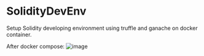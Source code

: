 # SolidityDevEnv
Setup Solidity developing environment using truffle and ganache on docker container.

After docker compose:
![image](https://github.com/user-attachments/assets/a57267b0-1102-43d3-af5d-b0eb7144343a)

